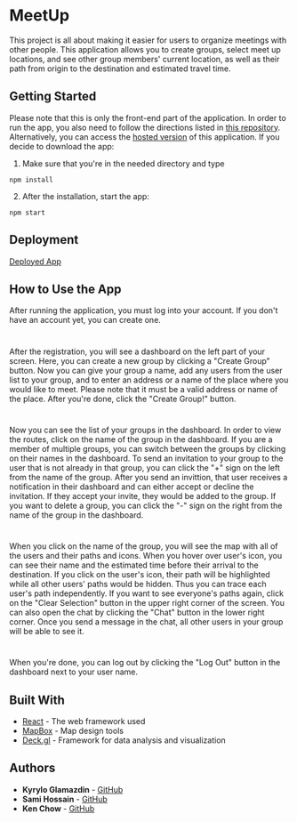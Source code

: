 # MeetUp

This project is all about making it easier for users to organize meetings with other people. This application allows you to create groups, select meet up locations, and see other group members' current location, as well as their path from origin to the destination and estimated travel time.

## Getting Started

Please note that this is only the front-end part of the application. In order to run the app, you also need to follow the directions listed in [this repository](https://github.com/Kyrylo-Glamazdin/Group_Navigation_Capstone_Backend).
Alternatively, you can access the [hosted version](https://group-navigation-frontend.herokuapp.com/) of this application.
If you decide to download the app:
1. Make sure that you're in the needed directory and type
```
npm install
```
2. After the installation, start the app:
```
npm start
```
## Deployment

[Deployed App](https://group-navigation-frontend.herokuapp.com/)

## How to Use the App

After running the application, you must log into your account. If you don't have an account yet, you can create one.

#

After the registration, you will see a dashboard on the left part of your screen. Here, you can create a new group by clicking a "Create Group" button. Now you can give your group a name, add any users from the user list to your group, and to enter an address or a name of the place where you would like to meet. Please note that it must be a valid address or name of the place. After you're done, click the "Create Group!" button. 

#

Now you can see the list of your groups in the dashboard. In order to view the routes, click on the name of the group in the dashboard. If you are a member of multiple groups, you can switch between the groups by clicking on their names in the dashboard. To send an invitation to your group to the user that is not already in that group, you can click the "+" sign on the left from the name of the group. After you send an invittion, that user receives a notification in their dashboard and can either accept or decline the invitation. If they accept your invite, they would be added to the group. If you want to delete a group, you can click the "-" sign on the right from the name of the group in the dashboard.

#

When you click on the name of the group, you will see the map with all of the users and their paths and icons. When you hover over user's icon, you can see their name and the estimated time before their arrival to the destination. If you click on the user's icon, their path will be highlighted while all other users' paths would be hidden. Thus you can trace each user's path independently. If you want to see everyone's paths again, click on the "Clear Selection" button in the upper right corner of the screen. You can also open the chat by clicking the "Chat" button in the lower right corner. Once you send a message in the chat, all other users in your group will be able to see it.

#

When you're done, you can log out by clicking the "Log Out" button in the dashboard next to your user name.

## Built With

* [React](https://reactjs.org/) - The web framework used
* [MapBox](https://www.mapbox.com/) - Map design tools
* [Deck.gl](https://deck.gl/) - Framework for data analysis and visualization

## Authors

* **Kyrylo Glamazdin** - [GitHub](https://github.com/Kyrylo-Glamazdin)
* **Sami Hossain** - [GitHub](https://github.com/Arboghast)
* **Ken Chow** - [GitHub](https://github.com/zhouyanpu)
